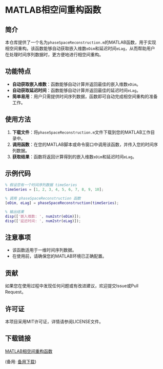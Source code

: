 # MATLAB相空间重构函数

## 简介

本仓库提供了一个名为`phaseSpaceReconstruction.m`的MATLAB函数，用于实现相空间重构。该函数能够自动获取嵌入维数`eDim`和延迟时间`eLag`，从而帮助用户在处理时间序列数据时，更方便地进行相空间重构。

## 功能特点

- **自动获取嵌入维数**：函数能够自动计算并返回最佳的嵌入维数`eDim`。
- **自动获取延迟时间**：函数能够自动计算并返回最佳的延迟时间`eLag`。
- **简单易用**：用户只需提供时间序列数据，函数即可自动完成相空间重构的准备工作。

## 使用方法

1. **下载文件**：将`phaseSpaceReconstruction.m`文件下载到您的MATLAB工作目录中。
2. **调用函数**：在您的MATLAB脚本或命令窗口中调用该函数，并传入您的时间序列数据。
3. **获取结果**：函数将返回计算得到的嵌入维数`eDim`和延迟时间`eLag`。

## 示例代码

```matlab
% 假设您有一个时间序列数据 timeSeries
timeSeries = [1, 2, 3, 4, 5, 6, 7, 8, 9, 10];

% 调用 phaseSpaceReconstruction 函数
[eDim, eLag] = phaseSpaceReconstruction(timeSeries);

% 输出结果
disp(['嵌入维数: ', num2str(eDim)]);
disp(['延迟时间: ', num2str(eLag)]);
```

## 注意事项

- 该函数适用于一维时间序列数据。
- 在使用前，请确保您的MATLAB环境已正确配置。

## 贡献

如果您在使用过程中发现任何问题或有改进建议，欢迎提交Issue或Pull Request。

## 许可证

本项目采用MIT许可证，详情请参阅LICENSE文件。

## 下载链接
[MATLAB相空间重构函数](https://pan.quark.cn/s/4fe7c519e4ef) 

(备用: [备用下载](https://pan.baidu.com/s/1XovAoWYw4eTTHLM36hW2lQ?pwd=1234))
